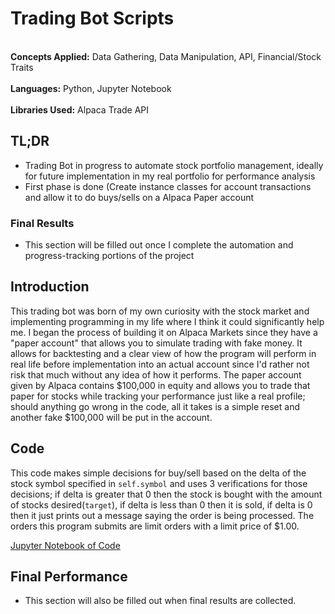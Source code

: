 # Trading Bot Scripts
<br>**Concepts Applied:** Data Gathering, Data Manipulation, API, Financial/Stock Traits </br>
<br>**Languages:** Python, Jupyter Notebook</br>
<br>**Libraries Used:** Alpaca Trade API</br>

## TL;DR
* Trading Bot in progress to automate stock portfolio management, ideally for future implementation in my real portfolio for performance analysis
* First phase is done (Create instance classes for account transactions and allow it to do buys/sells on a Alpaca Paper account


### Final Results 
* This section will be filled out once I complete the automation and progress-tracking portions of the project

## Introduction
This trading bot was born of my own curiosity with the stock market and implementing programming in my life where I think it could significantly help me. I began the process of building it on Alpaca Markets since they have a "paper account" that allows you to simulate trading with fake money. It allows for backtesting and a clear view of how the program will perform in real life before implementation into an actual account since I'd rather not risk that much without any idea of how it performs. The paper account given by Alpaca contains $100,000 in equity and allows you to trade that paper for stocks while tracking your performance just like a real profile; should anything go wrong in the code, all it takes is a simple reset and another fake $100,000 will be put in the account. 

## Code
This code makes simple decisions for buy/sell based on the delta of the stock symbol specified in `self.symbol` and uses 3 verifications for those decisions; if delta is greater that 0 then the stock is bought with the amount of stocks desired(`target`), if delta is less than 0 then it is sold, if delta is 0 then it just prints out a message saying the order is being processed. The orders this program submits are limit orders with a limit price of $1.00.

[Jupyter Notebook of Code](../blob/master/LICENSE)

## Final Performance
* This section will also be filled out when final results are collected.

